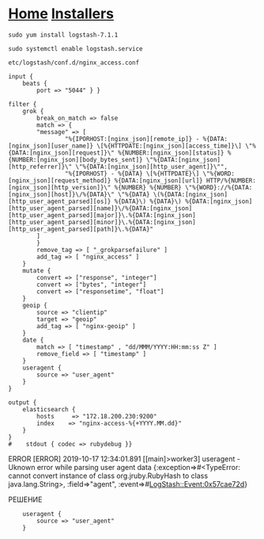 # [Home](https://div-oops.github.io/mugivar) [Installers](https://div-oops.github.io/mugivar/installers)
```
sudo yum install logstash-7.1.1
```
```
sudo systemctl enable logstash.service
```

```
etc/logstash/conf.d/nginx_access.conf

input {
    beats {
        port => "5044" } }

filter {
    grok {
        break_on_match => false
        match => {
        "message" => [
                "%{IPORHOST:[nginx_json][remote_ip]} - %{DATA:[nginx_json][user_name]} \[%{HTTPDATE:[nginx_json][access_time]}\] \"%{DATA:[nginx_json][request]}\" %{NUMBER:[nginx_json][status]} %{NUMBER:[nginx_json][body_bytes_sent]} \"%{DATA:[nginx_json][http_referrer]}\" \"%{DATA:[nginx_json][http_user_agent]}\"",
                "%{IPORHOST} - %{DATA} \[%{HTTPDATE}\] \"%{WORD:[nginx_json][request_method]} %{DATA:[nginx_json][url]} HTTP/%{NUMBER:[nginx_json][http_version]}\" %{NUMBER} %{NUMBER} \"%{WORD}://%{DATA:[nginx_json][host]}\/%{DATA}\" \"%{DATA} \(%{DATA:[nginx_json][http_user_agent_parsed][os]} %{DATA}\) %{DATA}\) %{DATA:[nginx_json][http_user_agent_parsed][name]}\/%{DATA:[nginx_json][http_user_agent_parsed][major]}\.%{DATA:[nginx_json][http_user_agent_parsed][minor]}\.%{DATA:[nginx_json][http_user_agent_parsed][path]}\.%{DATA}"
        ]
        }
        remove_tag => [ "_grokparsefailure" ]
        add_tag => [ "nginx_access" ]
    }
    mutate {
        convert => ["response", "integer"]
        convert => ["bytes", "integer"]
        convert => ["responsetime", "float"]
    }
    geoip {
        source => "clientip"
        target => "geoip"
        add_tag => [ "nginx-geoip" ]
    }
    date {
        match => [ "timestamp" , "dd/MMM/YYYY:HH:mm:ss Z" ]
        remove_field => [ "timestamp" ]
    }
    useragent {
        source => "user_agent"
    }
}

output {
    elasticsearch {
        hosts     => "172.18.200.230:9200"
        index    => "nginx-access-%{+YYYY.MM.dd}"
    }
} 
#    stdout { codec => rubydebug }}

```
ERROR
[ERROR] 2019-10-17 12:34:01.891 [[main]>worker3] useragent - Uknown error while parsing user agent data {:exception=>#<TypeError: cannot convert instance of class org.jruby.RubyHash to class java.lang.String>, :field=>"agent", :event=>#<LogStash::Event:0x57cae72d>}

РЕШЕНИЕ
```
    useragent {
        source => "user_agent"
    }
```
